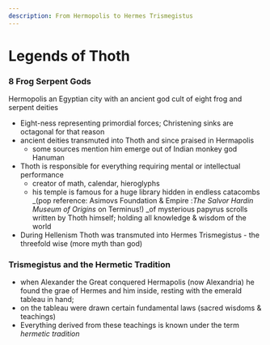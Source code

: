 ```yaml
---
description: From Hermopolis to Hermes Trismegistus
---
```


# Legends of Thoth

### 8 Frog Serpent Gods 

Hermopolis an Egyptian city with an ancient god cult of eight frog and serpent deities 

* Eight-ness representing primordial forces; Christening sinks are octagonal for that reason
* ancient deities transmuted into Thoth and since praised in Hermapolis
  * some sources mention him emerge out of Indian monkey god Hanuman
* Thoth is responsible for everything requiring mental or intellectual performance
  * creator of math, calendar, hieroglyphs 
  * his temple is famous for a huge library hidden in endless catacombs _(pop reference: Asimovs Foundation & Empire :_The Salvor Hardin Museum of Origins_ on Terminus!) _of mysterious papyrus scrolls written by Thoth himself; holding all knowledge & wisdom of the world
* During Hellenism Thoth was transmuted into Hermes Trismegistus - the threefold wise (more myth than god)

### Trismegistus and the Hermetic Tradition

* when Alexander the Great conquered Hermapolis (now Alexandria) he found the grae of Hermes and him inside, resting with the emerald tableau in hand; 
* on the tableau were drawn certain fundamental laws (sacred wisdoms & teachings)
* Everything derived from these teachings is known under the term _hermetic tradition_
